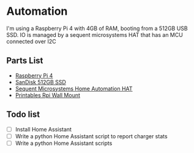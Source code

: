 # Automation

I'm using a Raspberry Pi 4 with 4GB of RAM, booting from a 512GB USB SSD. IO is managed by a sequent microsystems HAT
that has an MCU connected over I2C

## Parts List

- [Raspberry Pi 4](https://www.mouser.com/ProductDetail/Raspberry-Pi/SC01949?qs=T%252BzbugeAwjjISb%252BwlagpRw%3D%3D)
- [SanDisk 512GB SSD](https://www.amazon.com/dp/B08GTXVG9P)
- [Sequent Microsystems Home Automation HAT](https://sequentmicrosystems.com/products/raspberry-pi-home-automation-card)
- [Printables Rpi Wall Mount](https://www.printables.com/model/851553-raspberry-pi-wall-mount)

## Todo list

- [ ] Install Home Assistant
- [ ] Write a python Home Assistant script to report charger stats 
- [ ] Write a python Home Assistant scripts
